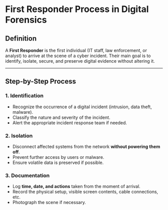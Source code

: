 # First Responder Process in Digital Forensics

## Definition
A **First Responder** is the first individual (IT staff, law enforcement, or analyst) to arrive at the scene of a cyber incident. Their main goal is to identify, isolate, secure, and preserve digital evidence without altering it.

---
## Step-by-Step Process

### 1. Identification
- Recognize the occurrence of a digital incident (intrusion, data theft, malware).
- Classify the nature and severity of the incident.
- Alert the appropriate incident response team if needed.

### 2. Isolation
- Disconnect affected systems from the network **without powering them off**.
- Prevent further access by users or malware.
- Ensure volatile data is preserved if possible.

### 3. Documentation
- Log **time, date, and actions** taken from the moment of arrival.
- Record the physical setup, visible screen contents, cable connections, etc.
- Photograph the scene if necessary.
